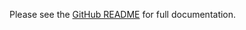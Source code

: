 <!-- README for NPM; the one for GitHub is in .github directory. -->

Please see the [GitHub README](https://github.com/ivan7237d/pipe-function) for full documentation.
